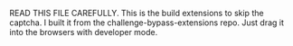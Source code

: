 READ THIS FILE CAREFULLY. 
This is the build extensions to skip the captcha. I built it from the challenge-bypass-extensions repo. 
Just drag it into the browsers with developer mode. 
